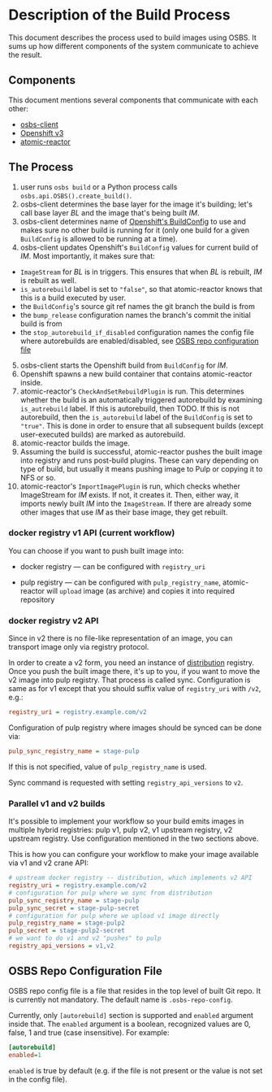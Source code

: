 # Description of the Build Process

This document describes the process used to build images using OSBS. It sums up how different components of the system communicate to achieve the result.

## Components

This document mentions several components that communicate with each other:

 * [osbs-client](https://github.com/projectatomic/osbs-client)
 * [Openshift v3](https://github.com/openshift/origin/)
 * [atomic-reactor](https://github.com/projectatomic/atomic-reactor)

## The Process

 1. user runs `osbs build` or a Python process calls `osbs.api.OSBS().create_build()`.
 2. osbs-client determines the base layer for the image it's building; let's call base layer *BL* and the image that's being built *IM*.
 3. osbs-client determines name of [Openshift's BuildConfig](https://docs.openshift.org/latest/dev_guide/builds.html#defining-a-buildconfig) to use and makes sure no other build is running for it (only one build for a given `BuildConfig` is allowed to be running at a time).
 4. osbs-client updates Openshift's `BuildConfig` values for current build of *IM*. Most importantly, it makes sure that:
   * `ImageStream` for *BL* is in triggers. This ensures that when *BL* is rebuilt, *IM* is rebuilt as well.
   * `is_autorebuild` label is set to `"false"`, so that atomic-reactor knows that this is a build executed by user.
   * the `BuildConfig`'s source git ref names the git branch the build is from
   * the `bump_release` configuration names the branch's commit the initial build is from
   * the `stop_autorebuild_if_disabled` configuration names the config file where autorebuilds are enabled/disabled, see [OSBS repo configuration file](#osbs-repo-configuration-file)
 5. osbs-client starts the Openshift build from `BuildConfig` for *IM*.
 6. Openshift spawns a new build container that contains atomic-reactor inside.
 7. atomic-reactor's `CheckAndSetRebuildPlugin` is run. This determines whether the build is an automatically triggered autorebuild by examining `is_autrebuild` label. If this is autorebuild, then TODO. If this is not autorebuild, then the `is_autorebuild` label of the `BuildConfig` is set to `"true"`. This is done in order to ensure that all subsequent builds (except user-executed builds) are marked as autorebuild.
 8. atomic-reactor builds the image.
 9. Assuming the build is successful, atomic-reactor pushes the built image into registry and runs post-build plugins. These can vary depending on type of build, but usually it means pushing image to Pulp or copying it to NFS or so.
 10. atomic-reactor's `ImportImagePlugin` is run, which checks whether ImageStream for *IM* exists. If not, it creates it. Then, either way, it imports newly built *IM* into the `ImageStream`. If there are already some other images that use *IM* as their base image, they get rebuilt.


### docker registry v1 API (current workflow)

You can choose if you want to push built image into:

 * docker registry — can be configured with `registry_uri`

 * pulp registry — can be configured with `pulp_registry_name`, atomic-reactor will `upload` image (as archive) and copies it into required repository


### docker registry v2 API

Since in v2 there is no file-like representation of an image, you can transport image only via registry protocol.

In order to create a v2 form, you need an instance of [distribution](https://github.com/docker/distribution) registry. Once you push the built image there, it's up to you, if you want to move the v2 image into pulp registry. That process is called sync. Configuration is same as for v1 except that you should suffix value of `registry_uri` with `/v2`, e.g.:

```ini
registry_uri = registry.example.com/v2
```

Configuration of pulp registry where images should be synced can be done via:

```ini
pulp_sync_registry_name = stage-pulp
```

If this is not specified, value of `pulp_registry_name` is used.

Sync command is requested with setting `registry_api_versions` to `v2`.


### Parallel v1 and v2 builds

It's possible to implement your workflow so your build emits images in multiple hybrid registries: pulp v1, pulp v2, v1 upstream registry, v2 upstream registry. Use configuration mentioned in the two sections above.

This is how you can configure your workflow to make your image available via v1 and v2 crane API:

```ini
# upstream docker registry -- distribution, which implements v2 API
registry_uri = registry.example.com/v2
# configuration for pulp where we sync from distribution
pulp_sync_registry_name = stage-pulp
pulp_sync_secret = stage-pulp-secret
# configuration for pulp where we upload v1 image directly
pulp_registry_name = stage-pulp2
pulp_secret = stage-pulp2-secret
# we want to do v1 and v2 "pushes" to pulp
registry_api_versions = v1,v2
```


## OSBS Repo Configuration File

OSBS repo config file is a file that resides in the top level of built Git repo. It is currently not mandatory. The default name is `.osbs-repo-config`.

Currently, only `[autorebuild]` section is supported and `enabled` argument inside that. The `enabled` argument is a boolean, recognized values are 0, false, 1 and true (case insensitive). For example:

```ini
[autorebuild]
enabled=1
```

`enabled` is true by default (e.g. if the file is not present or the value is not set in the config file).
